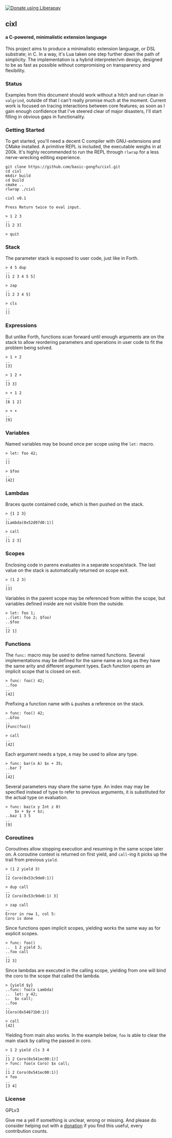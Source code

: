 <a href="https://liberapay.com/basic-gongfu/donate"><img alt="Donate using Liberapay" src="https://liberapay.com/assets/widgets/donate.svg"></a>

## cixl
#### a C-powered, minimalistic extension language

This project aims to produce a minimalistic extension language, or DSL substrate; in C. In a way, it's Lua taken one step further down the path of simplicity. The implementation is a hybrid interpreter/vm design, designed to be as fast as possible without compromising on transparency and flexibility.

### Status
Examples from this document should work without a hitch and run clean in ```valgrind```, outside of that I can't really promise much at the moment. Current work is focused on tracing interactions between core features; as soon as I gain enough confidence that I've steered clear of major disasters, I'll start filling in obvious gaps in functionality.

### Getting Started
To get started, you'll need a decent C compiler with GNU-extensions and CMake installed. A primitive REPL is included, the executable weighs in at 200k. It's highly recommended to run the REPL through ```rlwrap``` for a less nerve-wrecking editing experience.

```
git clone https://github.com/basic-gongfu/cixl.git
cd cixl
mkdir build
cd build
cmake ..
rlwrap ./cixl

cixl v0.1

Press Return twice to eval input.

> 1 2 3
..
[1 2 3]

> quit
```

### Stack
The parameter stack is exposed to user code, just like in Forth.

```
> 4 5 dup
..
[1 2 3 4 5 5]

> zap
..
[1 2 3 4 5]

> cls
..
[]
```

### Expressions
But unlike Forth, functions scan forward until enough arguments are on the stack to allow reordering parameters and operations in user code to fit the problem being solved.

```
> 1 + 2
..
[3]

> 1 2 +
..
[3 3]

> + 1 2
..
[6 1 2]

> + +
..
[9]
```

### Variables
Named variables may be bound once per scope using the ```let:``` macro.

```
> let: foo 42;
..
[]

> $foo
..
[42]
```

### Lambdas
Braces quote contained code, which is then pushed on the stack.

```
> {1 2 3}
..
[Lambda(0x52d97d0:1)]

> call
..
[1 2 3]
```

### Scopes
Enclosing code in parens evaluates in a separate scope/stack. The last value on the stack is automatically returned on scope exit.

```
> (1 2 3)
..
[3]
```

Variables in the parent scope may be referenced from within the scope, but variables defined inside are not visible from the outside.

```
> let: foo 1;
..(let: foo 2; $foo)
..$foo
..
[2 1]
```

### Functions
The ```func:``` macro may be used to define named functions. Several implementations may be defined for the same name as long as they have the same arity and different argument types. Each function opens an implicit scope that is closed on exit.

```
> func: foo() 42;
..foo
..
[42]
```

Prefixing a function name with ```&``` pushes a reference on the stack.

```
> func: foo() 42;
..&foo
..
[Func(foo)]

> call
..
[42]
```

Each argument needs a type, ```A``` may be used to allow any type.

```
> func: bar(x A) $x + 35;
..bar 7
..
[42]
```

Several parameters may share the same type. An index may may be specified instead of type to refer to previous arguments, it is substituted for the actual type on evaluation.

```
> func: baz(x y Int z 0)
    $x + $y + $z;
..baz 1 3 5
..
[9]
```

### Coroutines
Coroutines allow stopping execution and resuming in the same scope later on. A coroutine context is returned on first yield, and ```call```-ing it picks up the trail from previous ```yield```.

```
> (1 2 yield 3)
..
[2 Coro(0x53c9de0:1)]

> dup call
..
[2 Coro(0x53c9de0:1) 3]

> zap call
..
Error in row 1, col 5:
Coro is done
```

Since functions open implicit scopes, yielding works the same way as for explicit scopes.

```
> func: foo()
..  1 2 yield 3;
..foo call
..
[2 3]
```

Since lambdas are executed in the calling scope, yielding from one will bind the coro to the scope that called the lambda.

```
> {yield $y}
..func: foo(x Lambda)
..  let: y 42;
..  $x call;
..foo
..
[Coro(0x54671b0:1)]

> call
[42]
```

Yielding from main also works. In the example below, ```foo``` is able to clear the main stack by calling the passed in coro. 

```
> 1 2 yield cls 3 4
..
[1 2 Coro(0x541ec00:1)]
> func: foo(x Coro) $x call;          
..
[1 2 Coro(0x541ec00:1)]
> foo
..
[3 4]
````

### License
GPLv3

Give me a yell if something is unclear, wrong or missing. And please do consider helping out with a [donation](https://liberapay.com/basic-gongfu/donate) if you find this useful, every contribution counts.